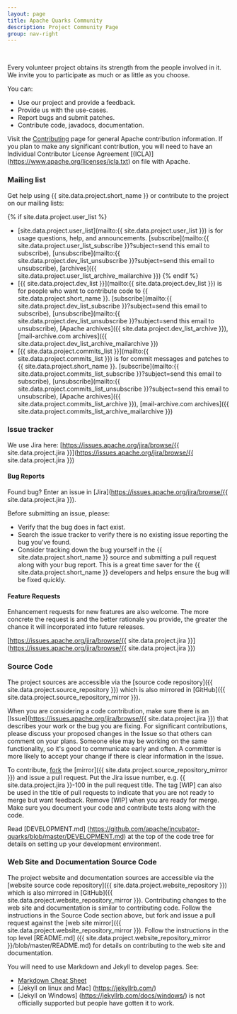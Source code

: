 ```yaml
---
layout: page
title: Apache Quarks Community
description: Project Community Page
group: nav-right
---
```

<!--
{% comment %}
Licensed to the Apache Software Foundation (ASF) under one or more
contributor license agreements.  See the NOTICE file distributed with
this work for additional information regarding copyright ownership.
The ASF licenses this file to you under the Apache License, Version 2.0
(the "License"); you may not use this file except in compliance with
the License.  You may obtain a copy of the License at

http://www.apache.org/licenses/LICENSE-2.0

Unless required by applicable law or agreed to in writing, software
distributed under the License is distributed on an "AS IS" BASIS,
WITHOUT WARRANTIES OR CONDITIONS OF ANY KIND, either express or implied.
See the License for the specific language governing permissions and
limitations under the License.
{% endcomment %}
-->

<br/>

Every volunteer project obtains its strength from the people involved in it. We invite you to participate as much or as little as you choose.

You can:

* Use our project and provide a feedback.
* Provide us with the use-cases.
* Report bugs and submit patches.
* Contribute code, javadocs, documentation.

Visit the [Contributing](http://www.apache.org/foundation/getinvolved.html) page for general Apache contribution information. If you plan to make any significant contribution, you will need to have an Individual Contributor License Agreement [\(ICLA\)] (https://www.apache.org/licenses/icla.txt)  on file with Apache.

### Mailing list

Get help using {{ site.data.project.short_name }} or contribute to the project on our mailing lists:

{% if site.data.project.user_list %}
* [site.data.project.user_list](mailto:{{ site.data.project.user_list }}) is for usage questions, help, and announcements. [subscribe](mailto:{{ site.data.project.user_list_subscribe }}?subject=send this email to subscribe),     [unsubscribe](mailto:{{ site.data.project.dev_list_unsubscribe }}?subject=send this email to unsubscribe), [archives]({{ site.data.project.user_list_archive_mailarchive }})
{% endif %}
* [{{ site.data.project.dev_list }}](mailto:{{ site.data.project.dev_list }}) is for people who want to contribute code to {{ site.data.project.short_name }}. [subscribe](mailto:{{ site.data.project.dev_list_subscribe }}?subject=send this email to subscribe), [unsubscribe](mailto:{{ site.data.project.dev_list_unsubscribe }}?subject=send this email to unsubscribe), [Apache archives]({{ site.data.project.dev_list_archive }}), [mail-archive.com archives]({{ site.data.project.dev_list_archive_mailarchive }})
* [{{ site.data.project.commits_list }}](mailto:{{ site.data.project.commits_list }}) is for commit messages and patches to {{ site.data.project.short_name }}. [subscribe](mailto:{{ site.data.project.commits_list_subscribe }}?subject=send this email to subscribe), [unsubscribe](mailto:{{ site.data.project.commits_list_unsubscribe }}?subject=send this email to unsubscribe), [Apache archives]({{ site.data.project.commits_list_archive }}), [mail-archive.com archives]({{ site.data.project.commits_list_archive_mailarchive }})


### Issue tracker

We use Jira here: [https://issues.apache.org/jira/browse/{{ site.data.project.jira }}](https://issues.apache.org/jira/browse/{{ site.data.project.jira }})

#### Bug Reports

Found bug? Enter an issue in  [Jira](https://issues.apache.org/jira/browse/{{ site.data.project.jira }}).

Before submitting an issue, please:

* Verify that the bug does in fact exist.
* Search the issue tracker to verify there is no existing issue reporting the bug you've found.
* Consider tracking down the bug yourself in the {{ site.data.project.short_name }} source and submitting a pull request  along with your bug report. This is a great time saver for the  {{ site.data.project.short_name }} developers and helps ensure the bug will be fixed quickly.



#### Feature Requests

Enhancement requests for new features are also welcome. The more concrete the request is and the better rationale you provide, the greater the chance it will incorporated into future releases.


  [https://issues.apache.org/jira/browse/{{ site.data.project.jira }}](https://issues.apache.org/jira/browse/{{ site.data.project.jira }})


### Source Code

The project sources are accessible via the [source code repository]({{ site.data.project.source_repository }}) which is also mirrored in [GitHub]({{ site.data.project.source_repository_mirror }}). 


When you are considering a code contribution, make sure there is an [Issue](https://issues.apache.org/jira/browse/{{ site.data.project.jira }}) that describes your work or the bug you are fixing.  For significant contributions, please discuss your proposed changes in the Issue so that others can comment on your plans.  Someone else may be working on the same functionality, so it's good to communicate early and often.  A committer is more likely to accept your change if there is clear information in the Issue. 

To contribute, [fork](https://help.github.com/articles/fork-a-repo/) the [mirror]({{ site.data.project.source_repository_mirror }}) and issue a pull request. Put the Jira issue number, e.g. {{ site.data.project.jira }}-100 in the pull request title. The tag [WIP] can also be used in the title of pull requests to indicate that you are not ready to merge but want feedback. Remove [WIP] when you are ready for merge. Make sure you document your code and contribute tests along with the code.


Read [DEVELOPMENT.md] (https://github.com/apache/incubator-quarks/blob/master/DEVELOPMENT.md) at the top of the code tree for details on setting up your development environment.

 
### Web Site and Documentation  Source Code

The project website and documentation sources are accessible via the [website source code repository]({{ site.data.project.website_repository }}) which is also mirrored in [GitHub]({{ site.data.project.website_repository_mirror }}). Contributing changes to the web site and documentation is similar to contributing code.  Follow the instructions in the Source Code section above, but fork and issue a pull request against the [web site mirror]({{ site.data.project.website_repository_mirror }}). Follow the instructions in the top level [README.md] ({{ site.data.project.website_repository_mirror }}/blob/master/README.md) for details on contributing to the web site and documentation.

  You will need to use Markdown and Jekyll to develop pages. See:

* [Markdown Cheat Sheet](https://github.com/adam-p/markdown-here/wiki/Markdown-Cheatsheet)
*  [Jekyll on linux and Mac] (https://jekyllrb.com/) 
*  [Jekyll on Windows] (https://jekyllrb.com/docs/windows/) is not officially supported but people have gotten it to work.
